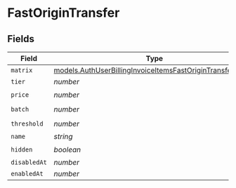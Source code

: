 # FastOriginTransfer


## Fields

| Field                                                                                                                          | Type                                                                                                                           | Required                                                                                                                       | Description                                                                                                                    |
| ------------------------------------------------------------------------------------------------------------------------------ | ------------------------------------------------------------------------------------------------------------------------------ | ------------------------------------------------------------------------------------------------------------------------------ | ------------------------------------------------------------------------------------------------------------------------------ |
| `matrix`                                                                                                                       | [models.AuthUserBillingInvoiceItemsFastOriginTransferMatrix](../models/authuserbillinginvoiceitemsfastorigintransfermatrix.md) | :heavy_minus_sign:                                                                                                             | N/A                                                                                                                            |
| `tier`                                                                                                                         | *number*                                                                                                                       | :heavy_minus_sign:                                                                                                             | N/A                                                                                                                            |
| `price`                                                                                                                        | *number*                                                                                                                       | :heavy_check_mark:                                                                                                             | N/A                                                                                                                            |
| `batch`                                                                                                                        | *number*                                                                                                                       | :heavy_check_mark:                                                                                                             | N/A                                                                                                                            |
| `threshold`                                                                                                                    | *number*                                                                                                                       | :heavy_check_mark:                                                                                                             | N/A                                                                                                                            |
| `name`                                                                                                                         | *string*                                                                                                                       | :heavy_minus_sign:                                                                                                             | N/A                                                                                                                            |
| `hidden`                                                                                                                       | *boolean*                                                                                                                      | :heavy_check_mark:                                                                                                             | N/A                                                                                                                            |
| `disabledAt`                                                                                                                   | *number*                                                                                                                       | :heavy_minus_sign:                                                                                                             | N/A                                                                                                                            |
| `enabledAt`                                                                                                                    | *number*                                                                                                                       | :heavy_minus_sign:                                                                                                             | N/A                                                                                                                            |